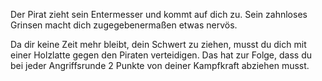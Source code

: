 <!-- Piratenschiff -->

Der Pirat zieht sein Entermesser und kommt auf dich zu. Sein zahnloses Grinsen macht dich zugegebenermaßen etwas nervös.

Da dir keine Zeit mehr bleibt, dein Schwert zu ziehen, musst du dich mit einer Holzlatte gegen den Piraten verteidigen. Das hat zur Folge, dass du bei jeder Angriffsrunde 2 Punkte von deiner Kampfkraft abziehen musst.

<script>
    kampf({
        opponents: [['Pirat', 7, 5]],
        hooks: {
            adjustPowerSelf: function(x) {
                x -= 2;
                if (x < 0) x = 0;
                return x;
            }
        }
    });
</script>
